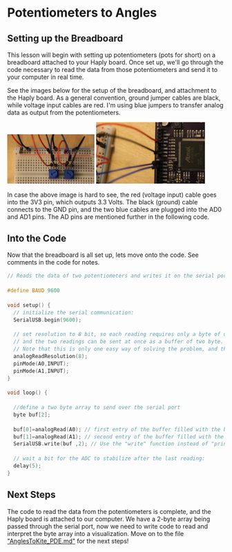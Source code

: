# Potentiometers to Angles

## Setting up the Breadboard
This lesson will begin with setting up potentiometers (pots for short) on a breadboard attached to your Haply board. Once set up, we'll go through the code necessary to read the data from those potentiometers and send it to your computer in real time.

See the images below for the setup of the breadboard, and attachment to the Haply board. As a general convention, ground jumper cables are black, while voltage input cables are red. I'm using blue jumpers to transfer analog data as output from the potentiometers.


<img src="Images/IMG_3489.JPG" width ="40%" height="40%">
<img src="Images/IMG_3491.JPG" width ="50%" height="50%">

In case the above image is hard to see, the red (voltage input) cable goes into the 3V3 pin, which outputs 3.3 Volts. The black (ground) cable connects to the GND pin, and the two blue cables are plugged into the AD0 and AD1 pins. The AD pins are mentioned further in the following code.

## Into the Code
Now that the breadboard is all set up, lets move onto the code. See comments in the code for notes.

```C
// Reads the data of two potentiometers and writes it on the serial port as a buffer filled with two bytes.

#define BAUD 9600

void setup() {
  // initialize the serial communication:
  SerialUSB.begin(9600);
  
  // set resolution to 8 bit, so each reading requires only a byte of data;
  // and the two readings can be sent at once as a buffer of two byte.
  // Note that this is only one easy way of solving the problem, and the accuracy is enough for visualization purposes
  analogReadResolution(8);
  pinMode(A0,INPUT);
  pinMode(A1,INPUT);
}

void loop() {
  
  //define a two byte array to send over the serial port
  byte buf[2];
  
  buf[0]=analogRead(A0); // first entry of the buffer filled with the byte read from the first potentiometer
  buf[1]=analogRead(A1); // second entry of the buffer filled with the byte read from the second potentiometer
  SerialUSB.write(buf ,2); // Use the "write" function instead of "println" to write the data as a byte array (instead of a character string)

  // wait a bit for the ADC to stabilize after the last reading:
  delay(5);
}
```
## Next Steps
The code to read the data from the potentiometers is complete, and the Haply board is attached to our computer. We have a 2-byte array being passed through the serial port, now we need to write code to read and interpret the byte array into a visualization. Move on to the file ["AnglesToKite_PDE.md"](../01_Getting%20Started/02_AnglesToKite_PDE.md) for the next steps!

